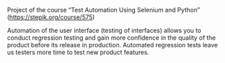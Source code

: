 Project of the course “Test Automation Using Selenium and Python” (https://stepik.org/course/575)

Automation of the user interface (testing of interfaces) allows you to conduct regression 
testing and gain more confidence in the quality of the product before its release in production. 
Automated regression tests leave us testers more time to test new product features.
